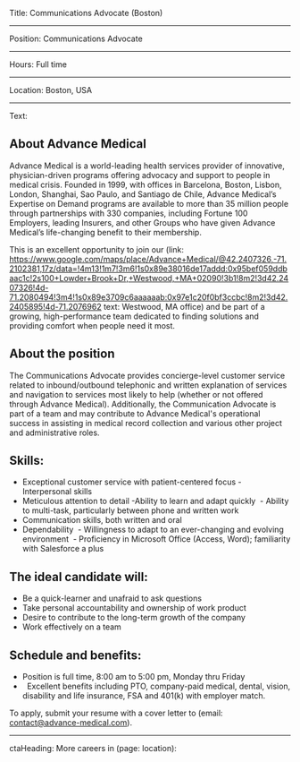 Title: Communications Advocate (Boston)

----

Position: Communications Advocate

----

Hours: Full time

----

Location: Boston, USA

----

Text:

## About Advance Medical
Advance Medical is a world-leading health services provider of innovative, physician-driven programs offering advocacy and support to people in medical crisis. Founded in 1999, with offices in Barcelona, Boston, Lisbon, London, Shanghai, Sao Paulo, and Santiago de Chile, Advance Medical’s Expertise on Demand programs are available to more than 35 million people through partnerships with 330 companies, including Fortune 100 Employers, leading Insurers, and other Groups who have given Advance Medical’s life-changing benefit to their membership.

This is an excellent opportunity to join our (link: https://www.google.com/maps/place/Advance+Medical/@42.2407326,-71.2102381,17z/data=!4m13!1m7!3m6!1s0x89e38016de17addd:0x95bef059ddbaac1c!2s100+Lowder+Brook+Dr,+Westwood,+MA+02090!3b1!8m2!3d42.2407326!4d-71.2080494!3m4!1s0x89e3709c6aaaaaab:0x97e1c20f0bf3ccbc!8m2!3d42.2405895!4d-71.2076962 text: Westwood, MA office) and be part of a growing, high-performance team dedicated to finding solutions and providing comfort when people need it most.

## About the position
The Communications Advocate provides concierge-level customer service related to inbound/outbound telephonic and written explanation of services and navigation to services most likely to help (whether or not offered through Advance Medical). Additionally, the Communication Advocate is part of a team and may contribute to Advance Medical's operational success in assisting in medical record collection and various other project and administrative roles.

## Skills:
- Exceptional customer service with patient-centered focus -Interpersonal skills
- Meticulous attention to detail -Ability to learn and adapt quickly
 - Ability to multi-task, particularly between phone and written work 
- Communication skills, both written and oral 
- Dependability
 - Willingness to adapt to an ever-changing and evolving environment
 - Proficiency in Microsoft Office (Access, Word); familiarity with Salesforce a plus

## The ideal candidate will:
- Be a quick-learner and unafraid to ask questions
- Take personal accountability and ownership of work product
- Desire to contribute to the long-term growth of the company
- Work effectively on a team

## Schedule and benefits:
- Position is full time, 8:00 am to 5:00 pm, Monday thru Friday
-   Excellent benefits including PTO, company-paid medical, dental, vision, disability and life insurance, FSA and 401(k) with employer match.

To apply, submit your resume with a cover letter to (email: contact@advance-medical.com).

----

ctaHeading: More careers in (page: location):
